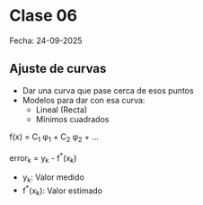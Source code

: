# Clase 06 
Fecha: 24-09-2025

## Ajuste de curvas

- Dar una curva que pase cerca de esos puntos
- Modelos para dar con esa curva:
  - Lineal (Recta)
  - Mínimos cuadrados

f(x) = C<sub>1</sub> φ<sub>1</sub> + C<sub>2</sub> φ<sub>2</sub> + ...

error<sub>k</sub> = y<sub>k</sub> - f<sup>*</sup>(x<sub>k</sub>)
- y<sub>k</sub>: Valor medido
- f<sup>*</sup>(x<sub>k</sub>): Valor estimado